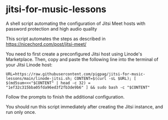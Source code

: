 # jitsi-for-music-lessons
A shell script automating the configuration of Jitsi Meet hosts with password protection and high audio quality

This script automates the steps as described in https://nicechord.com/post/jitsi-meet/

You need to first create a preconfigured Jitsi host using Linode's Marketplace.  Then, copy and paste the following line into the terminal of your Jitsi Linode host:
```
URL=https://raw.githubusercontent.com/pigpag/jitsi-for-music-lessons/main/linode-jitsi.sh; CONTENT=$(curl -sL $URL); [ $(md5sum<<<"$CONTENT" | head -c 32) = "1ef32c315bba05fda96ed3f2fb3de9b6" ] && sudo bash -c "$CONTENT"
```

Follow the prompts to finish the additional configuration.

You should run this script immediately after creating the Jitsi instance, and run only once.
